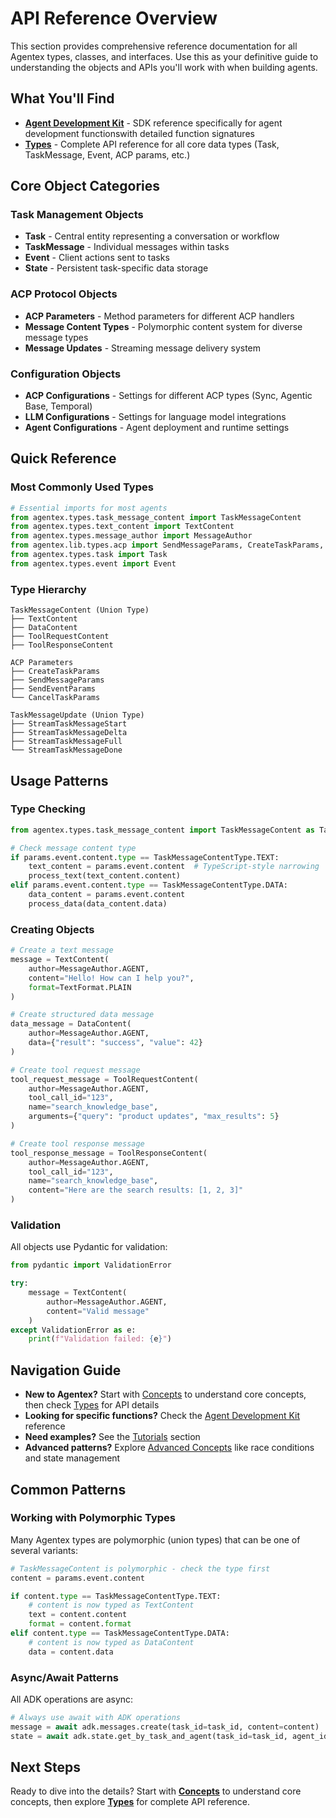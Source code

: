 # API Reference Overview

This section provides comprehensive reference documentation for all Agentex types, classes, and interfaces. Use this as your definitive guide to understanding the objects and APIs you'll work with when building agents.

## What You'll Find

- **[Agent Development Kit](adk.md)** - SDK reference specifically for agent development functionswith detailed function signatures
- **[Types](types.md)** - Complete API reference for all core data types (Task, TaskMessage, Event, ACP params, etc.)

## Core Object Categories

### Task Management Objects

- **Task** - Central entity representing a conversation or workflow
- **TaskMessage** - Individual messages within tasks
- **Event** - Client actions sent to tasks
- **State** - Persistent task-specific data storage

### ACP Protocol Objects

- **ACP Parameters** - Method parameters for different ACP handlers
- **Message Content Types** - Polymorphic content system for diverse message types
- **Message Updates** - Streaming message delivery system

### Configuration Objects

- **ACP Configurations** - Settings for different ACP types (Sync, Agentic Base, Temporal)
- **LLM Configurations** - Settings for language model integrations
- **Agent Configurations** - Agent deployment and runtime settings

## Quick Reference

### Most Commonly Used Types

```python
# Essential imports for most agents
from agentex.types.task_message_content import TaskMessageContent
from agentex.types.text_content import TextContent
from agentex.types.message_author import MessageAuthor
from agentex.lib.types.acp import SendMessageParams, CreateTaskParams, SendEventParams
from agentex.types.task import Task
from agentex.types.event import Event
```

### Type Hierarchy

```
TaskMessageContent (Union Type)
├── TextContent
├── DataContent
├── ToolRequestContent
├── ToolResponseContent

ACP Parameters
├── CreateTaskParams
├── SendMessageParams
├── SendEventParams
└── CancelTaskParams

TaskMessageUpdate (Union Type)
├── StreamTaskMessageStart
├── StreamTaskMessageDelta
├── StreamTaskMessageFull
└── StreamTaskMessageDone
```

## Usage Patterns

### Type Checking

```python
from agentex.types.task_message_content import TaskMessageContent as TaskMessageContentType

# Check message content type
if params.event.content.type == TaskMessageContentType.TEXT:
    text_content = params.event.content  # TypeScript-style narrowing
    process_text(text_content.content)
elif params.event.content.type == TaskMessageContentType.DATA:
    data_content = params.event.content
    process_data(data_content.data)
```

### Creating Objects

```python
# Create a text message
message = TextContent(
    author=MessageAuthor.AGENT,
    content="Hello! How can I help you?",
    format=TextFormat.PLAIN
)

# Create structured data message
data_message = DataContent(
    author=MessageAuthor.AGENT,
    data={"result": "success", "value": 42}
)

# Create tool request message
tool_request_message = ToolRequestContent(
    author=MessageAuthor.AGENT,
    tool_call_id="123",
    name="search_knowledge_base",
    arguments={"query": "product updates", "max_results": 5}
)

# Create tool response message
tool_response_message = ToolResponseContent(
    author=MessageAuthor.AGENT,
    tool_call_id="123",
    name="search_knowledge_base",
    content="Here are the search results: [1, 2, 3]"
)
```

### Validation

All objects use Pydantic for validation:

```python
from pydantic import ValidationError

try:
    message = TextContent(
        author=MessageAuthor.AGENT,
        content="Valid message"
    )
except ValidationError as e:
    print(f"Validation failed: {e}")
```

## Navigation Guide

- **New to Agentex?** Start with [Concepts](../concepts/task.md) to understand core concepts, then check [Types](types.md) for API details
- **Looking for specific functions?** Check the [Agent Development Kit](adk.md) reference
- **Need examples?** See the [Tutorials](../tutorials.md) section
- **Advanced patterns?** Explore [Advanced Concepts](../concepts/callouts/overview.md) like race conditions and state management

## Common Patterns

### Working with Polymorphic Types

Many Agentex types are polymorphic (union types) that can be one of several variants:

```python
# TaskMessageContent is polymorphic - check the type first
content = params.event.content

if content.type == TaskMessageContentType.TEXT:
    # content is now typed as TextContent
    text = content.content
    format = content.format
elif content.type == TaskMessageContentType.DATA:
    # content is now typed as DataContent
    data = content.data
```

### Async/Await Patterns

All ADK operations are async:

```python
# Always use await with ADK operations
message = await adk.messages.create(task_id=task_id, content=content)
state = await adk.state.get_by_task_and_agent(task_id=task_id, agent_id=agent_id)
```

## Next Steps

Ready to dive into the details? Start with **[Concepts](../concepts/task.md)** to understand core concepts, then explore **[Types](types.md)** for complete API reference. 